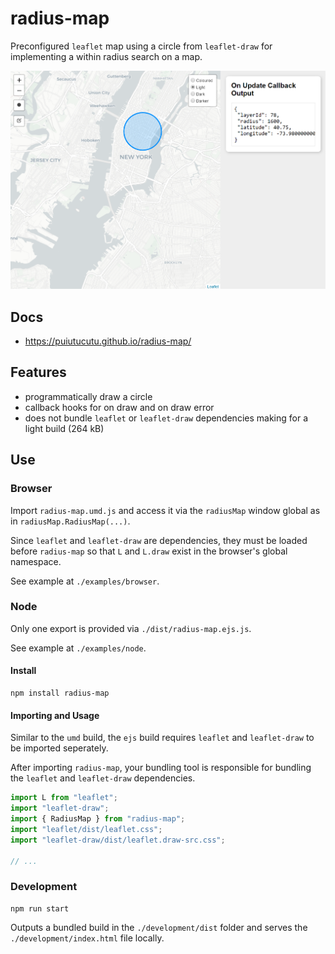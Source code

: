 # radius-map

Preconfigured `leaflet` map using a circle from `leaflet-draw` for implementing a within radius search on a map.
 
![screenshot](screenshots/screenshot.png)

## Docs

* https://puiutucutu.github.io/radius-map/

## Features

* programmatically draw a circle
* callback hooks for on draw and on draw error
* does not bundle `leaflet` or `leaflet-draw` dependencies making for a light build (264 kB)

## Use

### Browser

Import `radius-map.umd.js` and access it via the `radiusMap` window global as in `radiusMap.RadiusMap(...)`.

Since `leaflet` and `leaflet-draw` are dependencies, they must be loaded before `radius-map` so that `L` and `L.draw` exist in the browser's global namespace.

See example at `./examples/browser`.

### Node

Only one export is provided via `./dist/radius-map.ejs.js`.

See example at `./examples/node`.

#### Install

```
npm install radius-map
```

#### Importing and Usage

Similar to the `umd` build, the `ejs` build requires `leaflet` and `leaflet-draw` to be imported seperately.

After importing `radius-map`, your bundling tool is responsible for bundling the `leaflet` and `leaflet-draw` dependencies.

```js
import L from "leaflet";
import "leaflet-draw";
import { RadiusMap } from "radius-map";
import "leaflet/dist/leaflet.css";
import "leaflet-draw/dist/leaflet.draw-src.css";

// ...
```

### Development

```
npm run start
```

Outputs a bundled build in the `./development/dist` folder and serves the `./development/index.html` file locally.
